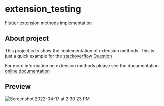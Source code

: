 # extension_testing

Flutter extension methods implementation 

## About project 

This project is to show the implementation of extension methods.
This is just a quick example for the [stackoverflow Question](https://stackoverflow.com/questions/71795697/define-extension-function-on-getx/71900515#71900515)


For more information on extension methods please see the documentation
[online documentation](https://dart.dev/guides/language/extension-methods)

## Preview

![Screenshot 2022-04-17 at 2 30 23 PM](https://user-images.githubusercontent.com/40822939/163708276-5d006946-ea4f-42c8-b388-c67c876cd4a7.png)
